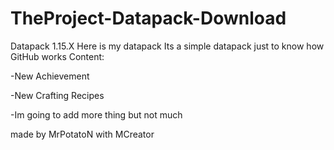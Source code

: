 # TheProject-Datapack-Download
Datapack 1.15.X
Here is my datapack
Its a simple datapack just to know how GitHub works
Content:

-New Achievement

-New Crafting Recipes






-Im going to add more thing but not much


made by MrPotatoN with MCreator
